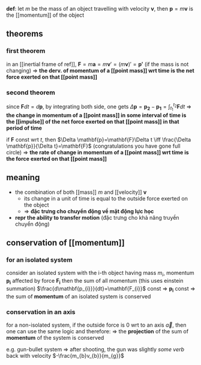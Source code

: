 **def**: let $m$ be the mass of an object travelling with velocity $\mathbf{v}$, then $\mathbf{p}=m\mathbf{v}$ is the [[momentum]] of the object

## theorems
### first theorem
in an [[inertial frame of ref]], $\mathbf{F}=m\mathbf{a}=m\mathbf{v}'=(m\mathbf{v})'=\mathbf{p'}$ (if the mass is not changing)
=> **the derv. of momentum of a [[point mass]] wrt time is the net force exerted on that [[point mass]]**

### second theorem
since $\mathbf{F}dt=d\mathbf{p}$, by integrating both side, one gets $\Delta \mathbf{p}= \mathbf{p_{2}}-\mathbf{p_{1}}=\int _{t_{1}}^{t_{2}}\mathbf{F}dt$
=> **the change in momentum of a [[point mass]] in some interval of time is the [[impulse]] of the net force exerted on that [[point mass]] in that period of time**

if $\mathbf{F}$ const wrt $t$, then $\Delta \mathbf{p}=\mathbf{F}\Delta t \iff \frac{\Delta \mathbf{p}}{\Delta t}=\mathbf{F}$ (congratulations you have gone full circle)
=> **the rate of change in momentum of a [[point mass]] wrt time is the force exerted on that [[point mass]]**

## meaning
- the combination of both [[mass]] $m$ and [[velocity]] $\mathbf{v}$
	- its change in a unit of time is equal to the outside force exerted on the object
	- => **đặc trưng cho chuyển động về mặt động lực học**
- **repr the ability to transfer motion** (đặc trưng cho khả năng truyền chuyển động)

## conservation of [[momentum]]
### for an isolated system
consider an isolated system with the i-th object having mass $m_{i}$, momentum $\mathbf{p_{i}}$ affected by force $\mathbf{F_{i}}$
then the sum of all momentum (this uses einstein summation) $\frac{d\mathbf{p_{i}}}{dt}=\mathbf{F_{i}}$ const => $\mathbf{p_{i}}$ const
=> the sum of **momentum** of an isolated system is conserved

### conservation in an axis
for a non-isolated system, if the outside force is 0 wrt to an axis $\vec{a}$, then one can use the same logic and therefore:
=> the **projection** of the sum of **momentum** of the system is conserved

 e.g. gun-bullet system => after shooting, the gun was slightly *some verb* back with velocity $-\frac{m_{b}v_{b}}{m_{g}}$
 